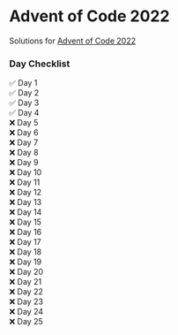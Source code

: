 # Advent of Code 2022

Solutions for [Advent of Code 2022](https://adventofcode.com/)

### Day Checklist

:white_check_mark: Day 1\
:white_check_mark: Day 2\
:white_check_mark: Day 3\
:white_check_mark: Day 4\
:x: Day 5\
:x: Day 6\
:x: Day 7\
:x: Day 8\
:x: Day 9\
:x: Day 10\
:x: Day 11\
:x: Day 12\
:x: Day 13\
:x: Day 14\
:x: Day 15\
:x: Day 16\
:x: Day 17\
:x: Day 18\
:x: Day 19\
:x: Day 20\
:x: Day 21\
:x: Day 22\
:x: Day 23\
:x: Day 24\
:x: Day 25
